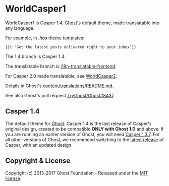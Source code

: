 # WorldCasper1

WorldCasper1 is Casper 1.4, [Ghost](http://github.com/tryghost/ghost/)'s default theme, made translatable into any language.

For example, in _.hbs_ theme templates:
```
{{t "Get the latest posts delivered right to your inbox"}}
```

The 1.4 branch is Casper 1.4.

The translatable branch is [i18n-translatable-frontend](https://github.com/juan-g/WorldCasper1/tree/i18n-translatable-frontend).

For Casper 2.0 made translatable, see [WorldCasper2](https://github.com/juan-g/WorldCasper2/tree/i18n-translatable-frontend).

Details in Ghost's [content/translations/README.md](https://github.com/juan-g/Ghost/blob/i18n-translatable-frontend/content/translations/README.md).

See also Ghost's pull request [TryGhost/Ghost#8437](https://github.com/TryGhost/Ghost/pull/8437).

## Casper 1.4

The default theme for [Ghost](http://github.com/tryghost/ghost/). Casper 1.4 is the last release of Casper's original design, created to be compatible **ONLY with Ghost 1.0** and above. If you are running an earlier version of Ghost, you will need [Casper 1.3.7](https://github.com/TryGhost/Casper/releases/tag/1.3.7). For all other versions of Ghost, we recommend switching to the [latest release](https://github.com/TryGhost/Casper/releases) of Casper, with an updated design.

## Copyright & License

Copyright (c) 2013-2017 Ghost Foundation - Released under the [MIT license](LICENSE).
